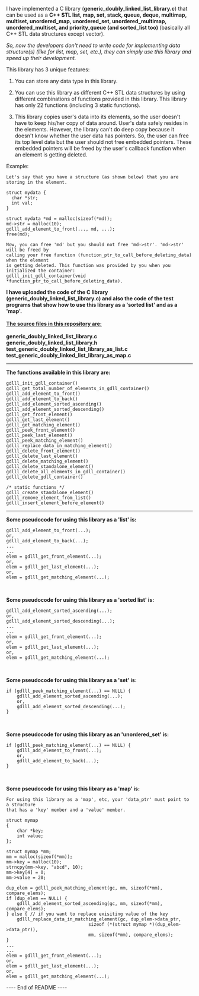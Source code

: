I have implemented a C library (**generic_doubly_linked_list_library.c**) that can
be used as a **C++ STL list, map, set, stack, queue, deque, multimap, multiset,
unordered_map, unordered_set, unordered_multimap, unordered_multiset, and priority_queue
(and sorted_list too)** (basically all C++ STL data structures except vector).

_So, now the developers don't need to write code for implementing data structure(s) (like for list, map, set, etc.),
they can simply use this library and speed up their development._

This library has 3 unique features:

1. You can store any data type in this library.
   
2. You can use this library as different C++ STL data structures by using
   different combinations of functions provided in this library. This library
   has only 22 functions (including 3 static functions).

3. This library copies user's data into its elements, so the user
   doesn't have to keep his/her copy of data around. User's data safely resides
   in the elements. However, the library can't do deep copy because it
   doesn't know whether the user data has pointers. So, the user can free
   its top level data but the user should not free embedded pointers.
   These embedded pointers will be freed by the user's callback function
   when an element is getting deleted.

Example:

```
Let's say that you have a structure (as shown below) that you are storing in the element.

struct mydata {
  char *str;
  int val;
}

struct mydata *md = malloc(sizeof(*md));
md->str = malloc(10);
gdlll_add_element_to_front(..., md, ...);
free(md);

Now, you can free 'md' but you should not free 'md->str'. 'md->str' will be freed by
calling your free function (function_ptr_to_call_before_deleting_data) when the element
is getting deleted. This function was provided by you when you initialized the container:
gdlll_init_gdll_container(void *function_ptr_to_call_before_deleting_data).
```


**I have uploaded the code of the C library (generic_doubly_linked_list_library.c) and also the code of the
test programs that show how to use this library as a 'sorted list' and as a 'map'.**
<br>
<br>
<ins>**The source files in this repository are:**</ins>
<br>
<br>
**generic_doubly_linked_list_library.c<br>
generic_doubly_linked_list_library.h<br>
test_generic_doubly_linked_list_library_as_list.c<br>
test_generic_doubly_linked_list_library_as_map.c**
<br>
<hr>

**The functions available in this library are:**
```
gdlll_init_gdll_container()
gdlll_get_total_number_of_elements_in_gdll_container()
gdlll_add_element_to_front()
gdlll_add_element_to_back()
gdlll_add_element_sorted_ascending()
gdlll_add_element_sorted_descending()
gdlll_get_front_element()
gdlll_get_last_element()
gdlll_get_matching_element()
gdlll_peek_front_element()
gdlll_peek_last_element()
gdlll_peek_matching_element()
gdlll_replace_data_in_matching_element()
gdlll_delete_front_element()
gdlll_delete_last_element()
gdlll_delete_matching_element()
gdlll_delete_standalone_element()
gdlll_delete_all_elements_in_gdll_container()
gdlll_delete_gdll_container()

/* static functions */
gdlll_create_standalone_element()
gdlll_remove_element_from_list()
gdlll_insert_element_before_element()
```
<hr>

**Some pseudocode for using this library as a 'list' is:**

```
gdlll_add_element_to_front(...);
or,
gdlll_add_element_to_back(...);
...
...
elem = gdlll_get_front_element(...);
or,
elem = gdlll_get_last_element(...);
or,
elem = gdlll_get_matching_element(...);
```
<br>

**Some pseudocode for using this library as a 'sorted list' is:**

```
gdlll_add_element_sorted_ascending(...);
or,
gdlll_add_element_sorted_descending(...);
...
...
elem = gdlll_get_front_element(...);
or,
elem = gdlll_get_last_element(...);
or,
elem = gdlll_get_matching_element(...);
```
<br>

**Some pseudocode for using this library as a 'set' is:**

```
if (gdlll_peek_matching_element(...) == NULL) {
    gdlll_add_element_sorted_ascending(...);
    or,
    gdlll_add_element_sorted_descending(...);
}
```
<br>

**Some pseudocode for using this library as an 'unordered_set' is:**

```
if (gdlll_peek_matching_element(...) == NULL) {
    gdlll_add_element_to_front(...);
    or,
    gdlll_add_element_to_back(...);
}
```
<br>

**Some pseudocode for using this library as a 'map' is:**

```
For using this library as a 'map', etc, your 'data_ptr' must point to a structure
that has a 'key' member and a 'value' member.

struct mymap
{
    char *key;
    int value;
};

struct mymap *mm;
mm = malloc(sizeof(*mm));
mm->key = malloc(10);
strncpy(mm->key, "abcd", 10);
mm->key[4] = 0;
mm->value = 20;

dup_elem = gdlll_peek_matching_element(gc, mm, sizeof(*mm), compare_elems);
if (dup_elem == NULL) {
    gdlll_add_element_sorted_ascending(gc, mm, sizeof(*mm), compare_elems);
} else { // if you want to replace exisiting value of the key
    gdlll_replace_data_in_matching_element(gc, dup_elem->data_ptr,
                               sizeof (*(struct mymap *)(dup_elem->data_ptr)),
                               mm, sizeof(*mm), compare_elems);
}                                                                        
...
...
elem = gdlll_get_front_element(...);
or,
elem = gdlll_get_last_element(...);
or,
elem = gdlll_get_matching_element(...);
```

---- End of README ----
